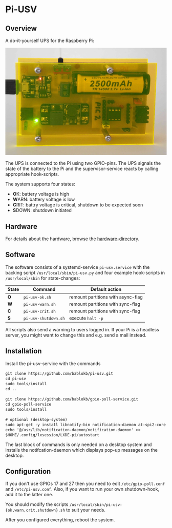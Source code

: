 Pi-USV
======

Overview
--------

A do-it-yourself UPS for the Raspberry Pi:

![](hardware/mini-usv.jpg "Mini-USV for the Raspberry Pi")

The UPS is connected to the Pi using two GPIO-pins. The UPS signals
the state of the battery to the Pi and the supervisor-service reacts
by calling appropriate hook-scripts.

The system supports four states:

  - **O**K: battery voltage is high
  - **W**ARN: battery voltage is low
  - **C**RIT: battry voltage is critical, shutdown to be expected soon
  - **S**DOWN: shutdown initiated


Hardware
--------

For details about the hardware, browse the
[hardware-directory](hardware/Readme.md "hardware-directory").

Software
--------

The software consists of a systemd-service `pi-usv.service` with the
backing script `/usr/local/sbin/pi-usv.py` and four example hook-scripts
in `/usr/local/sbin` for state-changes:

| State | Command              | Default action                     |
| ------|----------------------|------------------------------------|
| **O** | `pi-usv-ok.sh`       | remount partitions with async-flag |
| **W** | `pi-usv-warn.sh`     | remount partitions with sync-flag  |
| **C** | `pi-usv-crit.sh`     | remount partitions with sync-flag  |
| **S** | `pi-usv-shutdown.sh` | execute `halt -p`                  |

All scripts also send a warning to users logged in. If your Pi is a
headless server, you might want to change this and e.g. send a
mail instead.


Installation
------------

Install the pi-usv-service with the commands

    git clone https://github.com/bablokb/pi-usv.git
    cd pi-usv
    sudo tools/install
    cd ..
 
    git clone https://github.com/bablokb/gpio-poll-service.git
    cd gpio-poll-service
    sudo tools/install
 
    # optional (desktop-system)
    sudo apt-get -y install libnotify-bin notification-daemon at-spi2-core
    echo '@/usr/lib/notification-daemon/notification-daemon' >> $HOME/.config/lxsession/LXDE-pi/autostart

The last block of commands is only needed on a desktop system and
installs the notifcation-daemon which displays pop-up messages on the
desktop.


Configuration
-------------

If you don't use GPIOs 17 and 27 then you need to edit
`/etc/gpio-poll.conf` and `/etc/pi-usv.conf`. Also, if you want to run
your own shutdown-hook, add it to the latter one.

You should modify the scripts `/usr/local/sbin/pi-usv-{ok,warn,crit,shutdown}.sh`
to suit your needs.

After you configured everything, reboot the system.
